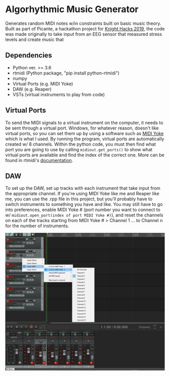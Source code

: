 # Algorhythmic Music Generator

Generates random MIDI notes w/in constraints built on basic music theory. Built as part of Picante, a hackathon project for [Knight Hacks 2019](https://devpost.com/software/picante), the code was made originally to take input from an EEG sensor that measured stress levels and create music that

## Dependencies
- Python ver. >= 3.6
- rtmidi (Python package, "pip install python-rtmidi")
- numpy
- Virtual Ports (e.g. MIDI Yoke)
- DAW (e.g. Reaper)
- VSTs (virtual instruments to play from code)

## Virtual Ports

To send the MIDI signals to a virtual instrument on the computer, it needs to be sent through a virtual port. Windows, for whatever reason, doesn't like virtual ports, so you can set them up by using a software such as [MIDI Yoke](http://www.midiox.com/) which is what I used. By running the program, virtual ports are automatically created w/ 8 channels. Within the python code, you must then find what port you are going to use by calling `midiout.get_ports()` to show what virtual ports are available and find the index of the correct one. More can be found in rtmidi's [documentation](https://pypi.org/project/python-rtmidi/).

## DAW

To set up the DAW, set up tracks with each instrument that take input from the appropriate channel. If you're using MIDI Yoke like me and Reaper like me, you can use the .rpp file in this project, but you'll probably have to switch instruments to something you have and like. You may still have to go into preferences, enable MIDI Yoke # (port number you want to connect to w/ `midiout.open_port(index of port MIDI Yoke #)`), and reset the channels on each of the tracks starting from MIDI Yoke # > Channel 1 ... to Channel n for the number of instruments.

![Reaper Setup](images/reaper-yoke.png)
